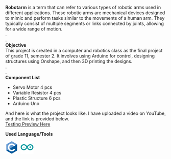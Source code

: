 **Robotarm** is a term that can refer to various types of robotic arms used in different applications. These robotic arms are mechanical devices designed to mimic and perform tasks similar to the movements of a human arm. They typically consist of multiple segments or links connected by joints, allowing for a wide range of motion.  
. <br>
.  
**Objective**  
This project is created in a computer and robotics class as the final project of grade 11, semester 2. It involves using Arduino for control, designing structures using Onshape, and then 3D printing the designs.  
.  
.  
**Component List**
- Servo Motor 4 pcs
- Variable Resistor 4 pcs
- Plastic Structure 6 pcs 
- Arduino Uno

And here is what the project looks like. I have uploaded a video on YouTube, and the link is provided below.  
[Testing Preview Here](https://youtube.com/shorts/vR_VhIOKlVw)


**Used Language/Tools**
<div>
  <img src="https://github.com/devicons/devicon/blob/master/icons/c/c-original.svg" title="C"width="40" height="40"/>&nbsp;
  <img src="https://github.com/devicons/devicon/blob/master/icons/arduino/arduino-original.svg" title="Arduino"width="40" height="40"/>&nbsp;</div>  
</div>
